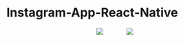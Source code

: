 # Instagram-App-React-Native

<div align="center">

<img src="https://user-images.githubusercontent.com/73642253/116422972-eea78600-a848-11eb-9fd7-5324663faa53.png" />


<img src="https://user-images.githubusercontent.com/73642253/116422788-c4ee5f00-a848-11eb-8f94-2642010be09b.png" style="margin-left: 50px"  />



</div>
